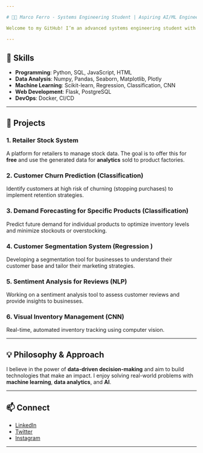 ```yaml
---

# 👨‍💻 Marco Ferro - Systems Engineering Student | Aspiring AI/ML Engineer

Welcome to my GitHub! I’m an advanced systems engineering student with a focus on **Data Science**, **machine learning**, and **data engineering**. I’m passionate about **intrapreneurship** and am currently exploring startup ideas that combine **data analytics** and **technology**.

---
```


## 🚀 Skills

- **Programming**: Python, SQL, JavaScript, HTML
- **Data Analysis**: Numpy, Pandas, Seaborn, Matplotlib, Plotly
- **Machine Learning**: Scikit-learn, Regression, Classification, CNN
- **Web Development**: Flask, PostgreSQL
- **DevOps**: Docker, CI/CD

---

## 🔨 Projects

### 1. **Retailer Stock System**
A platform for retailers to manage stock data. The goal is to offer this for **free** and use the generated data for **analytics** sold to product factories.

### 2. **Customer Churn Prediction** (Classification)
Identify customers at high risk of churning (stopping purchases) to implement retention strategies.

### 3. **Demand Forecasting for Specific Products** (Classification)
Predict future demand for individual products to optimize inventory levels and minimize stockouts or overstocking.

### 4. **Customer Segmentation System** (Regression )
Developing a segmentation tool for businesses to understand their customer base and tailor their marketing strategies.

### 5. **Sentiment Analysis for Reviews** (NLP)
Working on a sentiment analysis tool to assess customer reviews and provide insights to businesses.

### 6. Visual Inventory Management (CNN)
Real-time, automated inventory tracking using computer vision.

---

## 💡 Philosophy & Approach

I believe in the power of **data-driven decision-making** and aim to build technologies that make an impact. I enjoy solving real-world problems with **machine learning**, **data analytics**, and **AI**.

---

## 📫 Connect

- [LinkedIn](https://www.linkedin.com/in/marcoeferro/)
- [Twitter](https://x.com/marcofe72175603)
- [Instagram](https://www.instagram.com/marcoeferro/)
---
